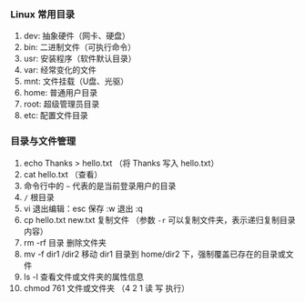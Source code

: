 ### Linux 常用目录

1. dev: 抽象硬件（网卡、硬盘）  
2. bin: 二进制文件（可执行命令）
3. usr: 安装程序（软件默认目录）
4. var: 经常变化的文件
5. mnt: 文件挂载（U盘、光驱）
6. home: 普通用户目录
7. root: 超级管理员目录
8. etc: 配置文件目录

### 目录与文件管理

1. echo Thanks > hello.txt （将 Thanks 写入 hello.txt）
2. cat hello.txt （查看）
3. 命令行中的 `~` 代表的是当前登录用户的目录
4. `/` 根目录
5. vi 退出编辑：esc  保存 :w  退出 :q
6. cp hello.txt new.txt 复制文件 （参数 `-r` 可以复制文件夹，表示递归复制目录内容）
7. rm -rf 目录 删除文件夹
8. mv -f dir1 /dir2 移动 dir1 目录到 home/dir2 下，强制覆盖已存在的目录或文件
9. ls -l 查看文件或文件夹的属性信息
10. chmod 761 文件或文件夹 （4 2 1 读 写 执行）